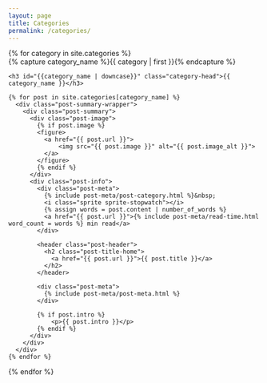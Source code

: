 ```yaml
---
layout: page
title: Categories
permalink: /categories/
---
```


<div id="archives">
{% for category in site.categories %}
  <div class="archive-group">
    {% capture category_name %}{{ category | first }}{% endcapture %}

    <h3 id="{{category_name | downcase}}" class="category-head">{{ category_name }}</h3>

    {% for post in site.categories[category_name] %}
      <div class="post-summary-wrapper">
        <div class="post-summary">
          <div class="post-image">
            {% if post.image %}
            <figure>
              <a href="{{ post.url }}">
                  <img src="{{ post.image }}" alt="{{ post.image_alt }}">
              </a>
            </figure>
            {% endif %}
          </div>
          <div class="post-info">
            <div class="post-meta">
              {% include post-meta/post-category.html %}&nbsp;
              <i class="sprite sprite-stopwatch"></i>
              {% assign words = post.content | number_of_words %}
              <a href="{{ post.url }}">{% include post-meta/read-time.html  word_count = words %} min read</a>
            </div>

            <header class="post-header">
              <h2 class="post-title-home">
                <a href="{{ post.url }}">{{ post.title }}</a>
              </h2>
            </header>

            <div class="post-meta">
              {% include post-meta/post-meta.html %}
            </div>

            {% if post.intro %}
                <p>{{ post.intro }}</p>
            {% endif %}
          </div>
        </div>
      </div>
    {% endfor %}
  </div>
{% endfor %}
</div>
